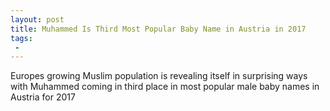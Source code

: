 ```yaml
---
layout: post
title: Muhammed Is Third Most Popular Baby Name in Austria in 2017
tags:
 -
---
```

Europes growing Muslim population is revealing itself in surprising ways with Muhammed coming in third place in most popular male baby names in Austria for 2017
